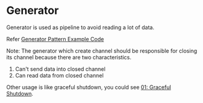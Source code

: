 # Generator

Generator is used as pipeline to avoid reading a lot of data.

Refer [Generator Pattern Example Code](./main.go)

Note: The generator which create channel should be responsible for closing its channel because there are two characteristics.

1. Can't send data into closed channel
2. Can read data from closed channel


Other usage is like graceful shutdown, you could see [01: Graceful Shutdown](./other/01-graceful).